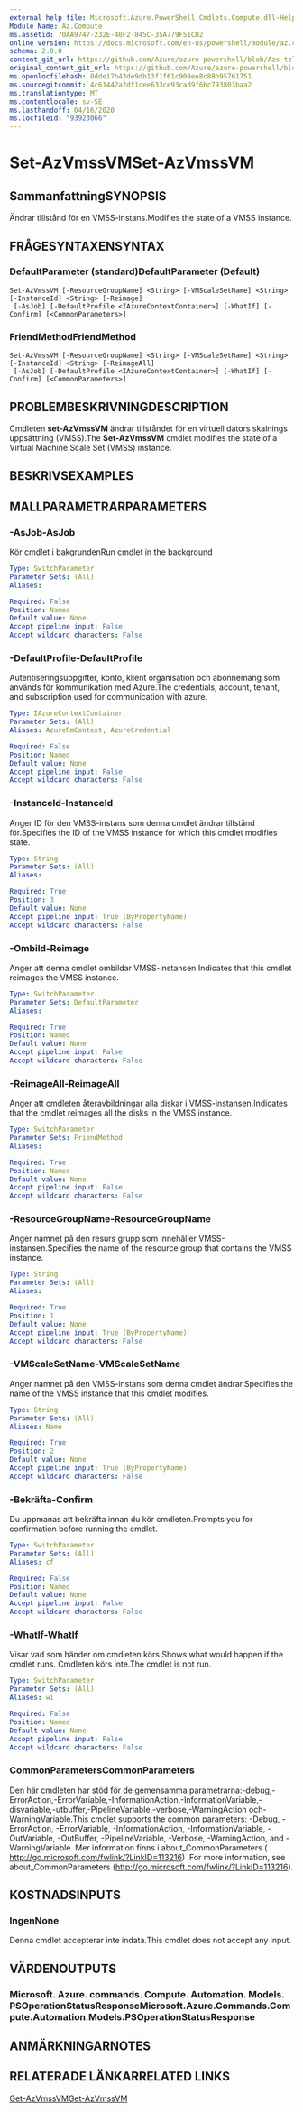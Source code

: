 ```yaml
---
external help file: Microsoft.Azure.PowerShell.Cmdlets.Compute.dll-Help-Help.xml
Module Name: Az.Compute
ms.assetid: 70AA9747-232E-40F2-845C-35A779F51CD2
online version: https://docs.microsoft.com/en-us/powershell/module/az.compute/set-azvmssvm
schema: 2.0.0
content_git_url: https://github.com/Azure/azure-powershell/blob/Azs-tzl/src/Compute/Compute/help/Set-AzVmssVM.md
original_content_git_url: https://github.com/Azure/azure-powershell/blob/Azs-tzl/src/Compute/Compute/help/Set-AzVmssVM.md
ms.openlocfilehash: 8dde17b43de9db13f1f61c909ee8c88b95761751
ms.sourcegitcommit: 4c61442a2df1cee633ce93cad9f6bc793803baa2
ms.translationtype: MT
ms.contentlocale: sv-SE
ms.lasthandoff: 04/16/2020
ms.locfileid: "93923066"
---
```

# <span data-ttu-id="b5535-101">Set-AzVmssVM</span><span class="sxs-lookup"><span data-stu-id="b5535-101">Set-AzVmssVM</span></span>

## <span data-ttu-id="b5535-102">Sammanfattning</span><span class="sxs-lookup"><span data-stu-id="b5535-102">SYNOPSIS</span></span>
<span data-ttu-id="b5535-103">Ändrar tillstånd för en VMSS-instans.</span><span class="sxs-lookup"><span data-stu-id="b5535-103">Modifies the state of a VMSS instance.</span></span>

## <span data-ttu-id="b5535-104">FRÅGESYNTAXEN</span><span class="sxs-lookup"><span data-stu-id="b5535-104">SYNTAX</span></span>

### <span data-ttu-id="b5535-105">DefaultParameter (standard)</span><span class="sxs-lookup"><span data-stu-id="b5535-105">DefaultParameter (Default)</span></span>
```
Set-AzVmssVM [-ResourceGroupName] <String> [-VMScaleSetName] <String> [-InstanceId] <String> [-Reimage]
 [-AsJob] [-DefaultProfile <IAzureContextContainer>] [-WhatIf] [-Confirm] [<CommonParameters>]
```

### <span data-ttu-id="b5535-106">FriendMethod</span><span class="sxs-lookup"><span data-stu-id="b5535-106">FriendMethod</span></span>
```
Set-AzVmssVM [-ResourceGroupName] <String> [-VMScaleSetName] <String> [-InstanceId] <String> [-ReimageAll]
 [-AsJob] [-DefaultProfile <IAzureContextContainer>] [-WhatIf] [-Confirm] [<CommonParameters>]
```

## <span data-ttu-id="b5535-107">PROBLEMBESKRIVNING</span><span class="sxs-lookup"><span data-stu-id="b5535-107">DESCRIPTION</span></span>
<span data-ttu-id="b5535-108">Cmdleten **set-AzVmssVM** ändrar tillståndet för en virtuell dators skalnings uppsättning (VMSS).</span><span class="sxs-lookup"><span data-stu-id="b5535-108">The **Set-AzVmssVM** cmdlet modifies the state of a Virtual Machine Scale Set (VMSS) instance.</span></span>

## <span data-ttu-id="b5535-109">BESKRIVS</span><span class="sxs-lookup"><span data-stu-id="b5535-109">EXAMPLES</span></span>

## <span data-ttu-id="b5535-110">MALLPARAMETRAR</span><span class="sxs-lookup"><span data-stu-id="b5535-110">PARAMETERS</span></span>

### <span data-ttu-id="b5535-111">-AsJob</span><span class="sxs-lookup"><span data-stu-id="b5535-111">-AsJob</span></span>
<span data-ttu-id="b5535-112">Kör cmdlet i bakgrunden</span><span class="sxs-lookup"><span data-stu-id="b5535-112">Run cmdlet in the background</span></span>

```yaml
Type: SwitchParameter
Parameter Sets: (All)
Aliases: 

Required: False
Position: Named
Default value: None
Accept pipeline input: False
Accept wildcard characters: False
```

### <span data-ttu-id="b5535-113">-DefaultProfile</span><span class="sxs-lookup"><span data-stu-id="b5535-113">-DefaultProfile</span></span>
<span data-ttu-id="b5535-114">Autentiseringsuppgifter, konto, klient organisation och abonnemang som används för kommunikation med Azure.</span><span class="sxs-lookup"><span data-stu-id="b5535-114">The credentials, account, tenant, and subscription used for communication with azure.</span></span>

```yaml
Type: IAzureContextContainer
Parameter Sets: (All)
Aliases: AzureRmContext, AzureCredential

Required: False
Position: Named
Default value: None
Accept pipeline input: False
Accept wildcard characters: False
```

### <span data-ttu-id="b5535-115">-InstanceId</span><span class="sxs-lookup"><span data-stu-id="b5535-115">-InstanceId</span></span>
<span data-ttu-id="b5535-116">Anger ID för den VMSS-instans som denna cmdlet ändrar tillstånd för.</span><span class="sxs-lookup"><span data-stu-id="b5535-116">Specifies the ID of the VMSS instance for which this cmdlet modifies state.</span></span>

```yaml
Type: String
Parameter Sets: (All)
Aliases: 

Required: True
Position: 3
Default value: None
Accept pipeline input: True (ByPropertyName)
Accept wildcard characters: False
```

### <span data-ttu-id="b5535-117">-Ombild</span><span class="sxs-lookup"><span data-stu-id="b5535-117">-Reimage</span></span>
<span data-ttu-id="b5535-118">Anger att denna cmdlet ombildar VMSS-instansen.</span><span class="sxs-lookup"><span data-stu-id="b5535-118">Indicates that this cmdlet reimages the VMSS instance.</span></span>

```yaml
Type: SwitchParameter
Parameter Sets: DefaultParameter
Aliases: 

Required: True
Position: Named
Default value: None
Accept pipeline input: False
Accept wildcard characters: False
```

### <span data-ttu-id="b5535-119">-ReimageAll</span><span class="sxs-lookup"><span data-stu-id="b5535-119">-ReimageAll</span></span>
<span data-ttu-id="b5535-120">Anger att cmdleten återavbildningar alla diskar i VMSS-instansen.</span><span class="sxs-lookup"><span data-stu-id="b5535-120">Indicates that the cmdlet reimages all the disks in the VMSS instance.</span></span>

```yaml
Type: SwitchParameter
Parameter Sets: FriendMethod
Aliases: 

Required: True
Position: Named
Default value: None
Accept pipeline input: False
Accept wildcard characters: False
```

### <span data-ttu-id="b5535-121">-ResourceGroupName</span><span class="sxs-lookup"><span data-stu-id="b5535-121">-ResourceGroupName</span></span>
<span data-ttu-id="b5535-122">Anger namnet på den resurs grupp som innehåller VMSS-instansen.</span><span class="sxs-lookup"><span data-stu-id="b5535-122">Specifies the name of the resource group that contains the VMSS instance.</span></span>

```yaml
Type: String
Parameter Sets: (All)
Aliases: 

Required: True
Position: 1
Default value: None
Accept pipeline input: True (ByPropertyName)
Accept wildcard characters: False
```

### <span data-ttu-id="b5535-123">-VMScaleSetName</span><span class="sxs-lookup"><span data-stu-id="b5535-123">-VMScaleSetName</span></span>
<span data-ttu-id="b5535-124">Anger namnet på den VMSS-instans som denna cmdlet ändrar.</span><span class="sxs-lookup"><span data-stu-id="b5535-124">Specifies the name of the VMSS instance that this cmdlet modifies.</span></span>

```yaml
Type: String
Parameter Sets: (All)
Aliases: Name

Required: True
Position: 2
Default value: None
Accept pipeline input: True (ByPropertyName)
Accept wildcard characters: False
```

### <span data-ttu-id="b5535-125">-Bekräfta</span><span class="sxs-lookup"><span data-stu-id="b5535-125">-Confirm</span></span>
<span data-ttu-id="b5535-126">Du uppmanas att bekräfta innan du kör cmdleten.</span><span class="sxs-lookup"><span data-stu-id="b5535-126">Prompts you for confirmation before running the cmdlet.</span></span>

```yaml
Type: SwitchParameter
Parameter Sets: (All)
Aliases: cf

Required: False
Position: Named
Default value: None
Accept pipeline input: False
Accept wildcard characters: False
```

### <span data-ttu-id="b5535-127">-WhatIf</span><span class="sxs-lookup"><span data-stu-id="b5535-127">-WhatIf</span></span>
<span data-ttu-id="b5535-128">Visar vad som händer om cmdleten körs.</span><span class="sxs-lookup"><span data-stu-id="b5535-128">Shows what would happen if the cmdlet runs.</span></span> <span data-ttu-id="b5535-129">Cmdleten körs inte.</span><span class="sxs-lookup"><span data-stu-id="b5535-129">The cmdlet is not run.</span></span>

```yaml
Type: SwitchParameter
Parameter Sets: (All)
Aliases: wi

Required: False
Position: Named
Default value: None
Accept pipeline input: False
Accept wildcard characters: False
```

### <span data-ttu-id="b5535-130">CommonParameters</span><span class="sxs-lookup"><span data-stu-id="b5535-130">CommonParameters</span></span>
<span data-ttu-id="b5535-131">Den här cmdleten har stöd för de gemensamma parametrarna:-debug,-ErrorAction,-ErrorVariable,-InformationAction,-InformationVariable,-disvariable,-utbuffer,-PipelineVariable,-verbose,-WarningAction och-WarningVariable.</span><span class="sxs-lookup"><span data-stu-id="b5535-131">This cmdlet supports the common parameters: -Debug, -ErrorAction, -ErrorVariable, -InformationAction, -InformationVariable, -OutVariable, -OutBuffer, -PipelineVariable, -Verbose, -WarningAction, and -WarningVariable.</span></span> <span data-ttu-id="b5535-132">Mer information finns i about_CommonParameters ( http://go.microsoft.com/fwlink/?LinkID=113216) .</span><span class="sxs-lookup"><span data-stu-id="b5535-132">For more information, see about_CommonParameters (http://go.microsoft.com/fwlink/?LinkID=113216).</span></span>

## <span data-ttu-id="b5535-133">KOSTNADS</span><span class="sxs-lookup"><span data-stu-id="b5535-133">INPUTS</span></span>

### <span data-ttu-id="b5535-134">Ingen</span><span class="sxs-lookup"><span data-stu-id="b5535-134">None</span></span>
<span data-ttu-id="b5535-135">Denna cmdlet accepterar inte indata.</span><span class="sxs-lookup"><span data-stu-id="b5535-135">This cmdlet does not accept any input.</span></span>

## <span data-ttu-id="b5535-136">VÄRDEN</span><span class="sxs-lookup"><span data-stu-id="b5535-136">OUTPUTS</span></span>

### <span data-ttu-id="b5535-137">Microsoft. Azure. commands. Compute. Automation. Models. PSOperationStatusResponse</span><span class="sxs-lookup"><span data-stu-id="b5535-137">Microsoft.Azure.Commands.Compute.Automation.Models.PSOperationStatusResponse</span></span>

## <span data-ttu-id="b5535-138">ANMÄRKNINGAR</span><span class="sxs-lookup"><span data-stu-id="b5535-138">NOTES</span></span>

## <span data-ttu-id="b5535-139">RELATERADE LÄNKAR</span><span class="sxs-lookup"><span data-stu-id="b5535-139">RELATED LINKS</span></span>

[<span data-ttu-id="b5535-140">Get-AzVmssVM</span><span class="sxs-lookup"><span data-stu-id="b5535-140">Get-AzVmssVM</span></span>](./Get-AzVmssVM.md)
